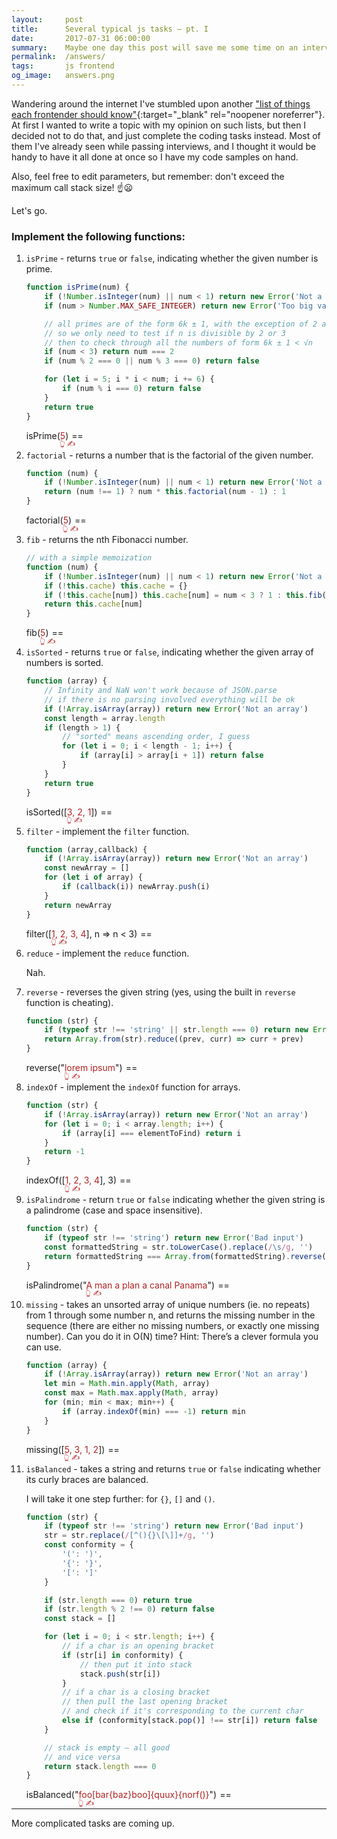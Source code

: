 ```yaml
---
layout:     post
title:      Several typical js tasks – pt. I
date:       2017-07-31 06:00:00
summary:    Maybe one day this post will save me some time on an interview.
permalink:  /answers/
tags:       js frontend
og_image:   answers.png
---
```


<script src='/js/tests.js' defer></script>
<style>
    span.result:before {
        content: '==';
        margin: 0 5px;
    }
    span[contenteditable] {
        color: firebrick;
        position: relative;
    }
    span[edit]:after {
        content: '👆 ✍️';
        position: absolute;
        width: 3em;
        bottom: -1.4em;
        left: -0.1em;
        font-size: 0.8em;
    }
</style>

Wandering around the internet I've stumbled upon another
["list of things each frontender should know"](https://performancejs.com/post/hde6d32/The-Best-List-of-Frontend-JavaScript-Interview-Questions-(written-by-a-Frontend-Engineer)){:target="_blank" rel="noopener noreferrer"}.
At first I wanted to write a topic with my opinion on such lists,
but then I decided not to do that, and just complete the coding
tasks instead. Most of them I've already seen while passing interviews, and I
thought it would be handy to have it all done at once
so I have my code samples on hand.

Also, feel free to edit parameters, but remember:
don't exceed the maximum call stack size! ☝️😦

Let's go.

### Implement the following functions:

1. `isPrime` - returns `true` or `false`, indicating whether the given
number is prime.

    ```js
    function isPrime(num) {
        if (!Number.isInteger(num) || num < 1) return new Error('Not a positive integer')
        if (num > Number.MAX_SAFE_INTEGER) return new Error('Too big value')

        // all primes are of the form 6k ± 1, with the exception of 2 and 3
        // so we only need to test if n is divisible by 2 or 3
        // then to check through all the numbers of form 6k ± 1 < √n
        if (num < 3) return num === 2
        if (num % 2 === 0 || num % 3 === 0) return false

        for (let i = 5; i * i < num; i += 6) {
            if (num % i === 0) return false
        }
        return true
    }
    ```

    isPrime(<span contenteditable='true' class='isPrime' edit>5</span>)<span class='result isPrime' />

1. `factorial` - returns a number that is the factorial of the given number.

    ```js
    function (num) {
        if (!Number.isInteger(num) || num < 1) return new Error('Not a positive integer')
        return (num !== 1) ? num * this.factorial(num - 1) : 1
    }
    ```

    factorial(<span contenteditable='true' class='factorial' edit>5</span>)<span class='result factorial' />

1. `fib` - returns the nth Fibonacci number.

    ```js
    // with a simple memoization
    function (num) {
        if (!Number.isInteger(num) || num < 1) return new Error('Not a positive integer')
        if (!this.cache) this.cache = {}
        if (!this.cache[num]) this.cache[num] = num < 3 ? 1 : this.fib(num - 1) + this.fib(num - 2)
        return this.cache[num]
    }
    ```

    fib(<span contenteditable='true' class='fib' edit>5</span>)<span class='result fib' />

1. `isSorted` - returns `true` or `false`, indicating whether the given array of numbers is sorted.

    ```js
    function (array) {
        // Infinity and NaN won't work because of JSON.parse
        // if there is no parsing involved everything will be ok
        if (!Array.isArray(array)) return new Error('Not an array')
        const length = array.length
        if (length > 1) {
            // "sorted" means ascending order, I guess
            for (let i = 0; i < length - 1; i++) {
                if (array[i] > array[i + 1]) return false
            }
        }
        return true
    }
    ```

    isSorted([<span contenteditable='true' class='isSorted' edit>3, 2, 1</span>])<span class='result isSorted' />

1. `filter` - implement the `filter` function.

    ```js
    function (array,callback) {
        if (!Array.isArray(array)) return new Error('Not an array')
        const newArray = []
        for (let i of array) {
            if (callback(i)) newArray.push(i)
        }
        return newArray
    }
    ```

     filter([<span contenteditable='true' class='filter' edit>1, 2, 3, 4</span>], n => n < 3)<span class='result filter' />

1. `reduce` - implement the `reduce` function.

    Nah.

1. `reverse` - reverses the given string (yes, using the built in `reverse` function is cheating).

    ```js
    function (str) {
        if (typeof str !== 'string' || str.length === 0) return new Error('Bad input')
        return Array.from(str).reduce((prev, curr) => curr + prev)
    }
    ```

     reverse("<span contenteditable='true' class='reverse' edit>lorem ipsum</span>")<span class='result reverse' />

1. `indexOf` - implement the `indexOf` function for arrays.

    ```js
    function (str) {
        if (!Array.isArray(array)) return new Error('Not an array')
        for (let i = 0; i < array.length; i++) {
            if (array[i] === elementToFind) return i
        }
        return -1
    }
    ```

     indexOf([<span contenteditable='true' class='indexOf' edit>1, 2, 3, 4</span>], 3)<span class='result indexOf' />

1. `isPalindrome` - return `true` or `false` indicating whether the given string is a palindrome (case and space insensitive).

    ```js
    function (str) {
        if (typeof str !== 'string') return new Error('Bad input')
        const formattedString = str.toLowerCase().replace(/\s/g, '')
        return formattedString === Array.from(formattedString).reverse().join('')
    }
    ```

     isPalindrome("<span contenteditable='true' class='isPalindrome' edit>A man a plan a canal Panama</span>")<span class='result isPalindrome' />

1. `missing` - takes an unsorted array of unique numbers (ie. no repeats) from 1 through some number n, and returns the missing number in the sequence (there are either no missing numbers, or exactly one missing number).
Can you do it in O(N) time? Hint: There’s a clever formula you can use.

    ```js
    function (array) {
        if (!Array.isArray(array)) return new Error('Not an array')
        let min = Math.min.apply(Math, array)
        const max = Math.max.apply(Math, array)
        for (min; min < max; min++) {
            if (array.indexOf(min) === -1) return min
        }
    }
    ```

    missing([<span contenteditable='true' class='missing' edit>5, 3, 1, 2</span>])<span class='result missing' />

1. `isBalanced` - takes a string and returns `true` or `false` indicating whether its curly braces are balanced.

    I will take it one step further: for `{}`, `[]` and `()`.

    ```js
    function (str) {
        if (typeof str !== 'string') return new Error('Bad input')
        str = str.replace(/[^(){}\[\]]+/g, '')
        const conformity = {
            '(': ')',
            '{': '}',
            '[': ']'
        }

        if (str.length === 0) return true
        if (str.length % 2 !== 0) return false
        const stack = []

        for (let i = 0; i < str.length; i++) {
            // if a char is an opening bracket
            if (str[i] in conformity) {
                // then put it into stack
                stack.push(str[i])
            }
            // if a char is a closing bracket
            // then pull the last opening bracket
            // and check if it's corresponding to the current char
            else if (conformity[stack.pop()] !== str[i]) return false
        }

        // stack is empty – all good
        // and vice versa
        return stack.length === 0
    }
    ```

     isBalanced("<span contenteditable='true' class='isBalanced' edit>foo[bar{baz}boo]{quux}{norf()}</span>")<span class='result isBalanced' />



-----------------
More complicated tasks are coming up.